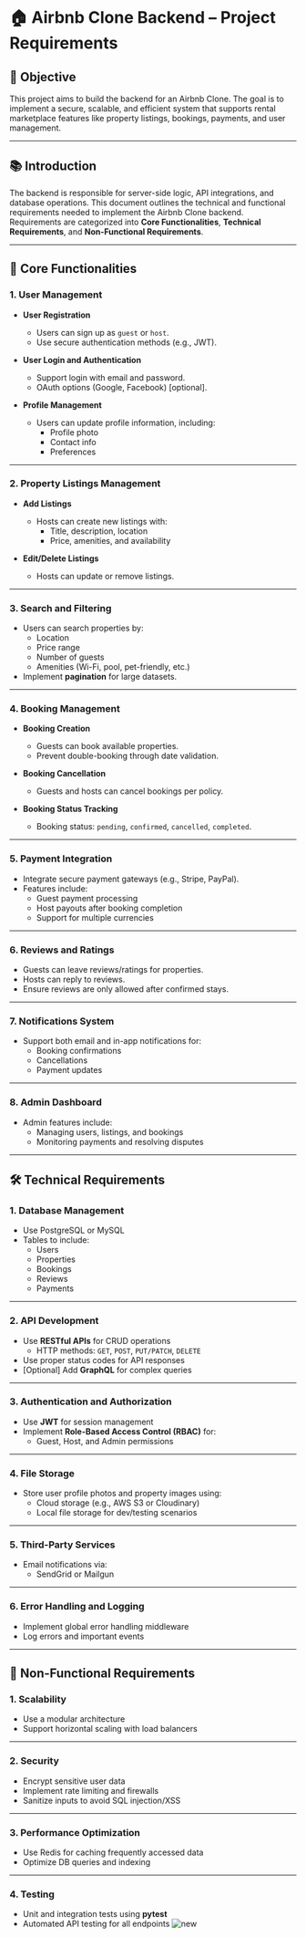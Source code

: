 # 🏠 Airbnb Clone Backend – Project Requirements

## 🎯 Objective

This project aims to build the backend for an Airbnb Clone. The goal is to implement a secure, scalable, and efficient system that supports rental marketplace features like property listings, bookings, payments, and user management.

---

## 📚 Introduction

The backend is responsible for server-side logic, API integrations, and database operations. This document outlines the technical and functional requirements needed to implement the Airbnb Clone backend. Requirements are categorized into **Core Functionalities**, **Technical Requirements**, and **Non-Functional Requirements**.

---

## 🔑 Core Functionalities

### 1. **User Management**

- **User Registration**
  - Users can sign up as `guest` or `host`.
  - Use secure authentication methods (e.g., JWT).

- **User Login and Authentication**
  - Support login with email and password.
  - OAuth options (Google, Facebook) [optional].

- **Profile Management**
  - Users can update profile information, including:
    - Profile photo
    - Contact info
    - Preferences

---

### 2. **Property Listings Management**

- **Add Listings**
  - Hosts can create new listings with:
    - Title, description, location
    - Price, amenities, and availability

- **Edit/Delete Listings**
  - Hosts can update or remove listings.

---

### 3. **Search and Filtering**

- Users can search properties by:
  - Location
  - Price range
  - Number of guests
  - Amenities (Wi-Fi, pool, pet-friendly, etc.)
- Implement **pagination** for large datasets.

---

### 4. **Booking Management**

- **Booking Creation**
  - Guests can book available properties.
  - Prevent double-booking through date validation.

- **Booking Cancellation**
  - Guests and hosts can cancel bookings per policy.

- **Booking Status Tracking**
  - Booking status: `pending`, `confirmed`, `cancelled`, `completed`.

---

### 5. **Payment Integration**

- Integrate secure payment gateways (e.g., Stripe, PayPal).
- Features include:
  - Guest payment processing
  - Host payouts after booking completion
  - Support for multiple currencies

---

### 6. **Reviews and Ratings**

- Guests can leave reviews/ratings for properties.
- Hosts can reply to reviews.
- Ensure reviews are only allowed after confirmed stays.

---

### 7. **Notifications System**

- Support both email and in-app notifications for:
  - Booking confirmations
  - Cancellations
  - Payment updates

---

### 8. **Admin Dashboard**

- Admin features include:
  - Managing users, listings, and bookings
  - Monitoring payments and resolving disputes

---

## 🛠️ Technical Requirements

### 1. **Database Management**

- Use PostgreSQL or MySQL
- Tables to include:
  - Users
  - Properties
  - Bookings
  - Reviews
  - Payments

---

### 2. **API Development**

- Use **RESTful APIs** for CRUD operations
  - HTTP methods: `GET`, `POST`, `PUT/PATCH`, `DELETE`
- Use proper status codes for API responses
- [Optional] Add **GraphQL** for complex queries

---

### 3. **Authentication and Authorization**

- Use **JWT** for session management
- Implement **Role-Based Access Control (RBAC)** for:
  - Guest, Host, and Admin permissions

---

### 4. **File Storage**

- Store user profile photos and property images using:
  - Cloud storage (e.g., AWS S3 or Cloudinary)
  - Local file storage for dev/testing scenarios

---

### 5. **Third-Party Services**

- Email notifications via:
  - SendGrid or Mailgun

---

### 6. **Error Handling and Logging**

- Implement global error handling middleware
- Log errors and important events

---

## 🚀 Non-Functional Requirements

### 1. **Scalability**

- Use a modular architecture
- Support horizontal scaling with load balancers

---

### 2. **Security**

- Encrypt sensitive user data
- Implement rate limiting and firewalls
- Sanitize inputs to avoid SQL injection/XSS

---

### 3. **Performance Optimization**

- Use Redis for caching frequently accessed data
- Optimize DB queries and indexing

---

### 4. **Testing**

- Unit and integration tests using **pytest**
- Automated API testing for all endpoints
![new ](https://github.com/user-attachments/assets/680092a3-bd88-4a79-8dfd-9108f0c580fd)

